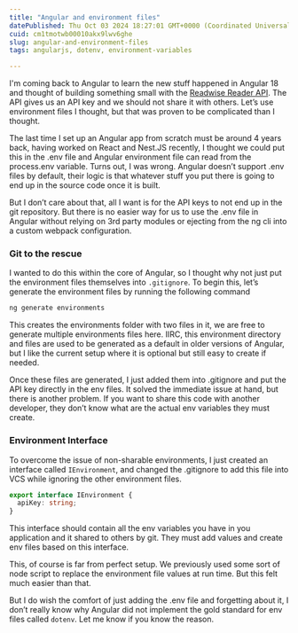 ```yaml
---
title: "Angular and environment files"
datePublished: Thu Oct 03 2024 18:27:01 GMT+0000 (Coordinated Universal Time)
cuid: cm1tmotwb00010akx9lwv6ghe
slug: angular-and-environment-files
tags: angularjs, dotenv, environment-variables

---
```


I'm coming back to Angular to learn the new stuff happened in Angular 18 and thought of building something small with the [Readwise Reader API](https://readwise.io/reader_api). The API gives us an API key and we should not share it with others. Let’s use environment files I thought, but that was proven to be complicated than I thought.

The last time I set up an Angular app from scratch must be around 4 years back, having worked on React and Nest.JS recently, I thought we could put this in the .env file and Angular environment file can read from the process.env variable. Turns out, I was wrong. Angular doesn’t support .env files by default, their logic is that whatever stuff you put there is going to end up in the source code once it is built.

But I don’t care about that, all I want is for the API keys to not end up in the git repository. But there is no easier way for us to use the .env file in Angular without relying on 3rd party modules or ejecting from the ng cli into a custom webpack configuration.

### Git to the rescue

I wanted to do this within the core of Angular, so I thought why not just put the environment files themselves into `.gitignore`. To begin this, let’s generate the environment files by running the following command

```bash
ng generate environments
```

This creates the environments folder with two files in it, we are free to generate multiple environments files here. IIRC, this environment directory and files are used to be generated as a default in older versions of Angular, but I like the current setup where it is optional but still easy to create if needed.

Once these files are generated, I just added them into .gitignore and put the API key directly in the env files. It solved the immediate issue at hand, but there is another problem. If you want to share this code with another developer, they don’t know what are the actual env variables they must create.

### Environment Interface

To overcome the issue of non-sharable environments, I just created an interface called `IEnvironment`, and changed the .gitignore to add this file into VCS while ignoring the other environment files.

```typescript
export interface IEnvironment {
  apiKey: string;
}
```

This interface should contain all the env variables you have in you application and it shared to others by git. They must add values and create env files based on this interface.

This, of course is far from perfect setup. We previously used some sort of node script to replace the environment file values at run time. But this felt much easier than that.

But I do wish the comfort of just adding the .env file and forgetting about it, I don’t really know why Angular did not implement the gold standard for env files called `dotenv`. Let me know if you know the reason.
